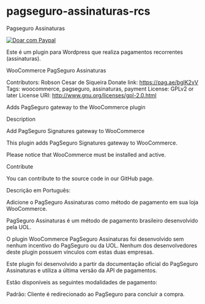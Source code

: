 # pagseguro-assinaturas-rcs
Pagseguro Assinaturas

<a target="_blank" href="https://pag.ae/bglK2vV">
<img alt="Doar com Paypal" src="https://www.paypalobjects.com/pt_BR/BR/i/btn/btn_donateCC_LG.gif"/></a>

Este é um plugin para Wordpress que realiza pagamentos recorrentes (assinaturas).

WooCommerce PagSeguro Assinaturas

Contributors: Robson Cesar de Siqueira
Donate link: https://pag.ae/bglK2vV
Tags: woocommerce, pagseguro, assinaturas, payment
License: GPLv2 or later
License URI: http://www.gnu.org/licenses/gpl-2.0.html

Adds PagSeguro gateway to the WooCommerce plugin

Description

Add PagSeguro Signatures gateway to WooCommerce

This plugin adds PagSeguro Signatures gateway to WooCommerce.

Please notice that WooCommerce must be installed and active.

Contribute

You can contribute to the source code in our GitHub page.

Descrição em Português:

Adicione o PagSeguro Assinaturas como método de pagamento em sua loja WooCommerce.

PagSeguro Assinaturas é um método de pagamento brasileiro desenvolvido pela UOL.

O plugin WooCommerce PagSeguro Assinaturas foi desenvolvido sem nenhum incentivo do PagSeguro ou da UOL. Nenhum dos desenvolvedores deste plugin possuem vínculos com estas duas empresas.

Este plugin foi desenvolvido a partir da documentação oficial do PagSeguro Assinaturas e utiliza a última versão da API de pagamentos.

Estão disponíveis as seguintes modalidades de pagamento:

Padrão: Cliente é redirecionado ao PagSeguro para concluir a compra.
